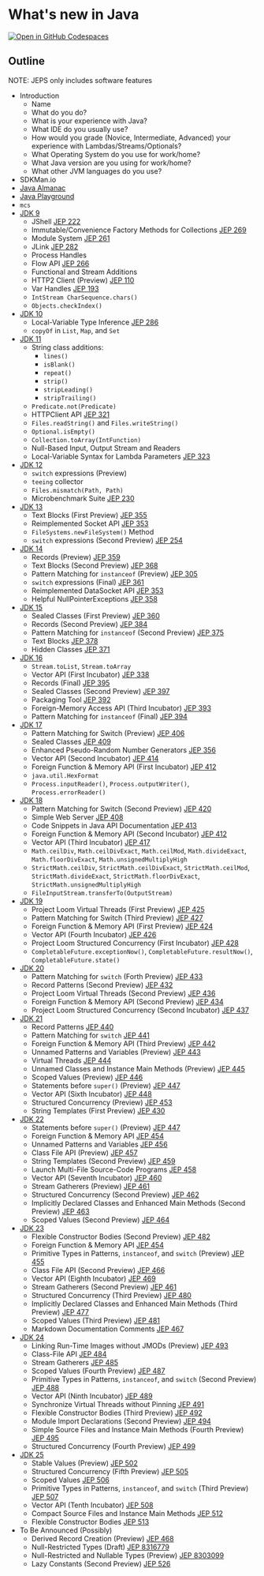 # What's new in Java

[![Open in GitHub Codespaces](https://github.com/codespaces/badge.svg)](https://codespaces.new/dhinojosa/whats-new-java)

## Outline

NOTE: JEPS only includes software features

* Introduction
    * Name
    * What do you do?
    * What is your experience with Java?
    * What IDE do you usually use?
    * How would you grade (Novice, Intermediate, Advanced) your experience with Lambdas/Streams/Optionals?
    * What Operating System do you use for work/home?  
    * What Java version are you using for work/home?
    * What other JVM languages do you use?
* SDKMan.io
* [Java Almanac](https://javaalmanac.io/)
* [Java Playground]([https://javaalmanac.io/](https://dev.java/playground/))
* `mcs`
* [JDK 9](https://docs.oracle.com/javase/9/docs/api/overview-summary.html)
    * JShell [JEP 222](https://openjdk.java.net/jeps/222)
    * Immutable/Convenience Factory Methods for Collections [JEP 269](https://openjdk.java.net/jeps/269)
    * Module System [JEP 261](https://openjdk.java.net/jeps/261)
    * JLink [JEP 282](https://openjdk.java.net/jeps/282)
    * Process Handles
    * Flow API [JEP 266](https://openjdk.java.net/jeps/266)
    * Functional and Stream Additions
    * HTTP2 Client (Preview) [JEP 110](https://openjdk.java.net/jeps/110)
    * Var Handles [JEP 193](https://openjdk.java.net/jeps/193)
    * `IntStream CharSequence.chars()`
    * `Objects.checkIndex()`
* [JDK 10](https://docs.oracle.com/javase/10/docs/api/overview-summary.html)
    * Local-Variable Type Inference [JEP 286](https://openjdk.java.net/jeps/286)
    * `copyOf` in `List`, `Map`, and `Set`
* [JDK 11](https://docs.oracle.com/en/java/javase/11/docs/api/index.html)
    * String class additions:
        * `lines()`
        * `isBlank()`
        * `repeat()`
        * `strip()`
        * `stripLeading()`
        * `stripTrailing()`
    * `Predicate.not(Predicate)`
    * HTTPClient API [JEP 321](https://openjdk.java.net/jeps/321)
    * `Files.readString()` and `Files.writeString()`
    * `Optional.isEmpty()`
    * `Collection.toArray(IntFunction)`
    * Null-Based Input, Output Stream and Readers
    * Local-Variable Syntax for Lambda Parameters [JEP 323](https://openjdk.org/jeps/323)
* [JDK 12](https://docs.oracle.com/en/java/javase/12/docs/api/)
    * `switch` expressions (Preview)
    * `teeing` collector
    * `Files.mismatch(Path, Path)`
    * Microbenchmark Suite [JEP 230](https://openjdk.java.net/jeps/230)
* [JDK 13](https://docs.oracle.com/en/java/javase/13/docs/api/)
    * Text Blocks (First Preview) [JEP 355](https://openjdk.java.net/jeps/355)
    * Reimplemented Socket API [JEP 353](https://openjdk.java.net/jeps/353)
    * `FileSystems.newFileSystem()` Method
    * `switch` expressions (Second Preview) [JEP 254](https://openjdk.java.net/jeps/354)
* [JDK 14](https://docs.oracle.com/en/java/javase/14/docs/api/)
    * Records (Preview) [JEP 359](https://openjdk.java.net/jeps/359)
    * Text Blocks (Second Preview) [JEP 368](https://openjdk.java.net/jeps/368)
    * Pattern Matching for `instanceof` (Preview) [JEP 305](https://openjdk.java.net/jeps/305)
    * `switch` expressions (Final) [JEP 361](https://openjdk.java.net/jeps/361)
    * Reimplemented DataSocket API [JEP 353](https://openjdk.java.net/jeps/353)
    * Helpful NullPointerExceptions [JEP 358](https://openjdk.java.net/jeps/358)
* [JDK 15](https://docs.oracle.com/en/java/javase/15/docs/api/)
    * Sealed Classes (First Preview) [JEP 360](https://openjdk.java.net/jeps/360)
    * Records (Second Preview) [JEP 384](https://openjdk.java.net/jeps/384)
    * Pattern Matching for `instanceof` (Second Preview) [JEP 375](https://openjdk.java.net/jeps/375)
    * Text Blocks [JEP 378](https://openjdk.java.net/jeps/378)
    * Hidden Classes [JEP 371](https://openjdk.java.net/jeps/371)
* [JDK 16](https://docs.oracle.com/en/java/javase/16/docs/api/)
    * `Stream.toList`, `Stream.toArray`
    * Vector API (First Incubator) [JEP 338](https://openjdk.java.net/jeps/338)
    * Records (Final) [JEP 395](https://openjdk.java.net/jeps/395)
    * Sealed Classes (Second Preview) [JEP 397](https://openjdk.java.net/jeps/397)
    * Packaging Tool [JEP 392](https://openjdk.java.net/jeps/392)
    * Foreign-Memory Access API (Third Incubator) [JEP 393](https://openjdk.java.net/jeps/393)
    * Pattern Matching for `instanceof` (Final) [JEP 394](https://openjdk.java.net/jeps/394)
* [JDK 17](https://docs.oracle.com/en/java/javase/17/docs/api/)
    * Pattern Matching for Switch (Preview) [JEP 406](https://openjdk.java.net/jeps/409)
    * Sealed Classes [JEP 409](https://openjdk.java.net/jeps/409)
    * Enhanced Pseudo-Random Number Generators [JEP 356](https://openjdk.java.net/jeps/356)
    * Vector API (Second Incubator) [JEP 414](https://openjdk.java.net/jeps/414)
    * Foreign Function & Memory API (First Incubator) [JEP 412](https://openjdk.java.net/jeps/412)
    * `java.util.HexFormat`
    * `Process.inputReader()`, `Process.outputWriter()`, `Process.errorReader()`
* [JDK 18](https://docs.oracle.com/en/java/javase/18/docs/api/)
    * Pattern Matching for Switch (Second Preview) [JEP 420](https://openjdk.java.net/jeps/420)
    * Simple Web Server [JEP 408](https://openjdk.java.net/jeps/408)
    * Code Snippets in Java API Documentation [JEP 413](https://openjdk.java.net/jeps/413)
    * Foreign Function & Memory API (Second Incubator) [JEP 412](https://openjdk.java.net/jeps/419)
    * Vector API (Third Incubator) [JEP 417](https://openjdk.java.net/jeps/417)
    * `Math.ceilDiv`, `Math.ceilDivExact`, `Math.ceilMod`, `Math.divideExact`, `Math.floorDivExact`, `Math.unsignedMultiplyHigh`
    * `StrictMath.ceilDiv`, `StrictMath.ceilDivExact`, `StrictMath.ceilMod`, `StrictMath.divideExact`, `StrictMath.floorDivExact`, `StrictMath.unsignedMultiplyHigh`
    * `FileInputStream.transferTo(OutputStream)`
* [JDK 19](https://docs.oracle.com/en/java/javase/19/docs/api/)
    * Project Loom Virtual Threads (First Preview) [JEP 425](https://openjdk.java.net/jeps/425)
    * Pattern Matching for Switch (Third Preview) [JEP 427](https://openjdk.java.net/jeps/427)
    * Foreign Function & Memory API (First Preview) [JEP 424](https://openjdk.java.net/jeps/424)
    * Vector API (Fourth Incubator) [JEP 426](https://openjdk.java.net/jeps/426)
    * Project Loom Structured Concurrency (First Incubator) [JEP 428](https://openjdk.java.net/jeps/428)
    * `CompletableFuture.exceptionNow()`, `CompletableFuture.resultNow()`, `CompletableFuture.state()`
* [JDK 20](https://docs.oracle.com/en/java/javase/20/docs/api/)
    * Pattern Matching for `switch` (Forth Preview) [JEP 433](https://openjdk.java.net/jeps/433)
    * Record Patterns (Second Preview)  [JEP 432](https://openjdk.java.net/jeps/432)
    * Project Loom Virtual Threads (Second Preview) [JEP 436](https://openjdk.java.net/jeps/436)
    * Foreign Function & Memory API (Second Preview) [JEP 434](https://openjdk.java.net/jeps/434)
    * Project Loom Structured Concurrency (Second Incubator) [JEP 437](https://openjdk.java.net/jeps/437)
* [JDK 21](https://docs.oracle.com/en/java/javase/21/docs/api/)
    * Record Patterns [JEP 440](https://openjdk.org/jeps/440)
    * Pattern Matching for `switch` [JEP 441](https://openjdk.org/jeps/441)
    * Foreign Function & Memory API (Third Preview) [JEP 442](https://openjdk.org/jeps/442)
    * Unnamed Patterns and Variables (Preview) [JEP 443](https://openjdk.org/jeps/443)
    * Virtual Threads [JEP 444](https://openjdk.org/jeps/444)
    * Unnamed Classes and Instance Main Methods (Preview) [JEP 445](https://openjdk.org/jeps/445)
    * Scoped Values (Preview) [JEP 446](https://openjdk.org/jeps/446)
    * Statements before `super()` (Preview) [JEP 447](https://openjdk.org/jeps/447)
    * Vector API (Sixth Incubator) [JEP 448](https://openjdk.org/jeps/448)
    * Structured Concurrency (Preview) [JEP 453](https://openjdk.org/jeps/453)
    * String Templates (First Preview) [JEP 430](https://openjdk.java.net/jeps/430)
* [JDK 22](https://docs.oracle.com/en/java/javase/22/docs/api/)
    * Statements before `super()` (Preview) [JEP 447](https://openjdk.org/jeps/447)
    * Foreign Function & Memory API [JEP 454](https://openjdk.org/jeps/454)
    * Unnamed Patterns and Variables [JEP 456](https://openjdk.org/jeps/456)
    * Class File API (Preview) [JEP 457](https://openjdk.org/jeps/457)
    * String Templates (Second Preview) [JEP 459](https://openjdk.org/jeps/459)
    * Launch Multi-File Source-Code Programs [JEP 458](https://openjdk.org/jeps/458)
    * Vector API (Seventh Incubator) [JEP 460](https://openjdk.org/jeps/460)
    * Stream Gatherers (Preview) [JEP 461](https://openjdk.org/jeps/461)
    * Structured Concurrency (Second Preview) [JEP 462](https://openjdk.org/jeps/462)
    * Implicitly Declared Classes and Enhanced Main Methods (Second Preview) [JEP 463](https://openjdk.org/jeps/463)
    * Scoped Values (Second Preview) [JEP 464](https://openjdk.org/jeps/464)
* [JDK 23](https://docs.oracle.com/en/java/javase/23/docs/api/)
    * Flexible Constructor Bodies (Second Preview) [JEP 482](https://openjdk.org/jeps/482)
    * Foreign Function & Memory API [JEP 454](https://openjdk.org/jeps/454)
    * Primitive Types in Patterns, `instanceof`, and `switch` (Preview) [JEP 455](https://openjdk.org/jeps/455)
    * Class File API (Second Preview) [JEP 466](https://openjdk.org/jeps/466)
    * Vector API (Eighth Incubator) [JEP 469](https://openjdk.org/jeps/469)
    * Stream Gatherers (Second Preview) [JEP 461](https://openjdk.org/jeps/461)
    * Structured Concurrency (Third Preview) [JEP 480](https://openjdk.org/jeps/480)
    * Implicitly Declared Classes and Enhanced Main Methods (Third Preview) [JEP 477](https://openjdk.org/jeps/477)
    * Scoped Values (Third Preview) [JEP 481](https://openjdk.org/jeps/481)
    * Markdown Documentation Comments [JEP 467](https://openjdk.org/jeps/467)
* [JDK 24](https://download.java.net/java/early_access/jdk24/docs/api/)
    * Linking Run-Time Images without JMODs (Preview) [JEP 493](https://openjdk.org/jeps/493)
    * Class-File API [JEP 484](https://openjdk.org/jeps/484)
    * Stream Gatherers [JEP 485](https://openjdk.org/jeps/485)
    * Scoped Values (Fourth Preview) [JEP 487](https://openjdk.org/jeps/487)
    * Primitive Types in Patterns, `instanceof`, and `switch` (Second Preview) [JEP 488](https://openjdk.org/jeps/488)
    * Vector API (Ninth Incubator) [JEP 489](https://openjdk.org/jeps/489)
    * Synchronize Virtual Threads without Pinning [JEP 491](https://openjdk.org/jeps/491)
    * Flexible Constructor Bodies (Third Preview) [JEP 492](https://openjdk.org/jeps/492)
    * Module Import Declarations (Second Preview) [JEP 494](https://openjdk.org/jeps/494)
    * Simple Source Files and Instance Main Methods (Fourth Preview) [JEP 495](https://openjdk.org/jeps/495)
    * Structured Concurrency (Fourth Preview) [JEP 499](https://openjdk.org/jeps/499)
* [JDK 25](https://download.java.net/java/early_access/jdk25/docs/api/)
    * Stable Values (Preview) [JEP 502](https://openjdk.org/jeps/502)
    * Structured Concurrency (Fifth Preview) [JEP 505](https://openjdk.org/jeps/505)
    * Scoped Values [JEP 506](https://openjdk.org/jeps/506)
    * Primitive Types in Patterns, `instanceof`, and `switch` (Third Preview) [JEP 507](https://openjdk.org/jeps/507)
    * Vector API (Tenth Incubator) [JEP 508](https://openjdk.org/jeps/508)
    * Compact Source Files and Instance Main Methods [JEP 512](https://openjdk.org/jeps/512)
    * Flexible Constructor Bodies [JEP 513](https://openjdk.org/jeps/513)
* To Be Announced (Possibly)
    * Derived Record Creation (Preview) [JEP 468](https://openjdk.org/jeps/468)
    * Null-Restricted Types (Draft) [JEP 8316779](https://openjdk.org/jeps/8316779)
    * Null-Restricted and Nullable Types (Preview) [JEP 8303099](https://openjdk.org/jeps/8303099)
    * Lazy Constants (Second Preview) [JEP 526](https://openjdk.org/jeps/526)
